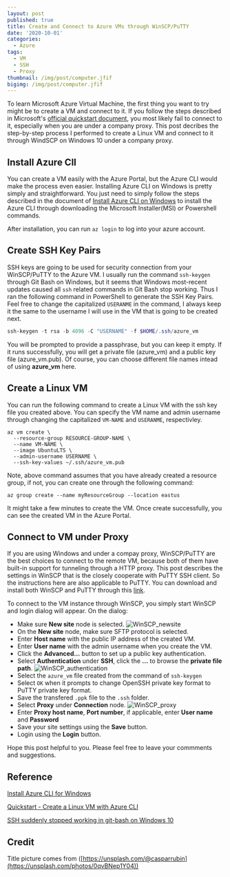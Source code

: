 ```yaml
---
layout: post
published: true
title: Create and Connect to Azure VMs through WinSCP/PuTTY
date: '2020-10-01'
categories:
  - Azure
tags:
  - VM
  - SSH
  - Proxy
thumbnail: /img/post/computer.jfif
bigimg: /img/post/computer.jfif
---
```

To learn Microsoft Azure Virtual Machine, the first thing you want to try might be to create a VM and connect to it. If you follow the steps described in Microsoft's [official quickstart document](https://docs.microsoft.com/en-us/azure/virtual-machines/windows/quick-create-cli), you most likely fail to connect to it, especially when you are under a company proxy. This post decribes the step-by-step process I performed to create a Linux VM and connect to it through WindSCP on Windows 10 under a company proxy. 

<!--more-->


## Install Azure ClI
You can create a VM easily with the Azure Portal, but the Azure CLI would make the process even easier. Installing Azure CLI on Windows is pretty simply and straightforward. You just need to simply follow the steps described in the document of [Install Azure CLI on Windows](https://docs.microsoft.com/en-us/cli/azure/install-azure-cli-windows?tabs=azure-cli) to install the Azure CLI through downloading the Microsoft Installer(MSI) or Powershell commands.

After installation, you can run `az login` to log into your azure account.
   
## Create SSH Key Pairs
SSH keys are going to be used for security connection from your WinSCP/PuTTY to the Azure VM. I usually run the command `ssh-keygen` through Git Bash on Windows, but it seems that Windows most-recent updates caused all `ssh` related commands in Git Bash stop working. Thus I ran the following command in PowerShell to generate the SSH Key Pairs. Feel free to change the capitalized `USERANME` in the command, I always keep it the same to the username I will use in the VM that is going to be created next.
```powershell
ssh-keygen -t rsa -b 4096 -C "USERNAME" -f $HOME/.ssh/azure_vm
```
You will be prompted to provide a passphrase, but you can keep it empty. If it runs successfully, you will get a private file (azure_vm) and a public key file (azure_vm.pub). Of course, you can choose different file names intead of using **azure_vm** here.

## Create a Linux VM
You can run the following command to create a Linux VM with the ssh key file you created above. You can specify the VM name and admin username through changing the capitalized `VM-NAME` and `USERANME`, respectivley. 

```
az vm create \
  --resource-group RESOURCE-GROUP-NAME \
  --name VM-NAME \
  --image UbuntuLTS \
  --admin-username USERNAME \
  --ssh-key-values ~/.ssh/azure_vm.pub
```
Note, above command assumes that you have already created a resource group, if not, you can create one through the following command:
```
az group create --name myResourceGroup --location eastus
```
It might take a few minutes to create the VM. Once create successfully, you can see the created VM in the Azure Portal.

## Connect to VM under Proxy

If you are using Windows and under a compay proxy, WinSCP/PuTTY are the best choices to connect to the remote VM, because both of them have built-in support for tunneling through a HTTP proxy. This post describes the settings in WinSCP that is the closely cooperate with PuTTY SSH client. So the instructions here are also applicable to PuTTY. You can download and install both WinSCP and PuTTY through this [link](https://winscp.net/eng/downloads.php).

To connect to the VM instance through WinSCP, you simply start WinSCP and login dialog will appear. On the dialog:

* Make sure **New site** node is selected.
![WinSCP_newsite]({{site.baseurl}}/img/post/Winscp_newsite.PNG)
* On the **New site** node, make sure SFTP protocol is selected.
* Enter **Host name** with the public IP address of the created VM.
* Enter **User name** with the admin username when you create the VM.
* Click the **Advanced...** button to set up a public key authentication.
* Select **Authentication** under **SSH**, click the **...** to browse the **private file path**.
![WinSCP_authentication]({{site.baseurl}}/img/post/Winscp_authentication.PNG)
* Select the `azure_vm` file created from the command of `ssh-keygen`
* Select `OK` when it prompts to change OpenSSH private key format to PuTTY private key format.
* Save the transfered `.ppk` file to the `.ssh` folder.
* Select **Proxy** under **Connection** node.
![WinSCP_proxy]({{site.baseurl}}/img/post/Winscp_proxy.PNG)
* Enter **Proxy host name**, **Port number**, if applicable, enter **User name** and **Password**
* Save your site settings using the **Save** button.
* Login using the **Login** button.

Hope this post helpful to you. Please feel free to leave your commments and suggestions.

## Reference
[Install Azure CLI for Windows](https://docs.microsoft.com/en-us/cli/azure/install-azure-cli-windows?tabs=azure-cli)

[Quickstart - Create a Linux VM with Azure CLI](https://docs.microsoft.com/en-us/azure/virtual-machines/windows/quick-create-cli)

[SSH suddenly stopped working in git-bash on Windows 10](https://superuser.com/questions/1496843/ssh-suddenly-stopped-working-in-git-bash-on-windows-10)

## Credit

Title picture comes from ([https://unsplash.com/@casparrubin](https://unsplash.com/photos/0qvBNep1Y04))
